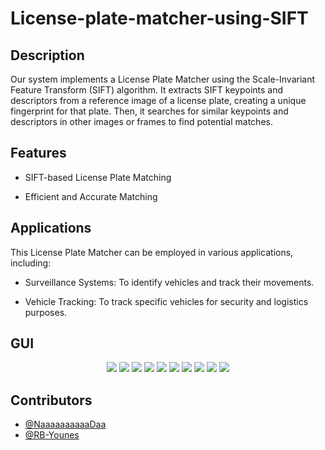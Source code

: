 # License-plate-matcher-using-SIFT
## Description

Our system implements a License Plate Matcher using the Scale-Invariant Feature Transform (SIFT) algorithm. It extracts SIFT keypoints and descriptors from a reference image of a license plate, creating a unique fingerprint for that plate. Then, it searches for similar keypoints and descriptors in other images or frames to find potential matches.

## Features

- SIFT-based License Plate Matching

- Efficient and Accurate Matching

## Applications

This License Plate Matcher can be employed in various applications, including:

- Surveillance Systems: To identify vehicles and track their movements.

- Vehicle Tracking: To track specific vehicles for security and logistics purposes.

## GUI
<p align="center">
  <img src="images/1.png">
  <img src="images/2.png">
  <img src="images/3.png">
  <img src="images/4.png">
  <img src="images/5.png">
  <img src="images/6.png">
  <img src="images/7.png">
  <img src="images/8.png">
  <img src="images/9.png">
  <img src="images/10.png">
</p>

## Contributors

- [@NaaaaaaaaaaDaa](https://github.com/NaaaaaaaaaaDaa)
- [@RB-Younes](https://github.com/RB-Younes)

